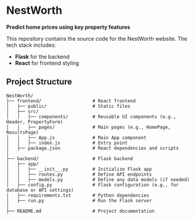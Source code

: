 # NestWorth

**Predict home prices using key property features**

This repository contains the source code for the NestWorth website. The tech stack includes:
- **Flask** for the backend
- **React** for frontend styling

## Project Structure

```plaintext
NestWorth/
├── frontend/                   # React frontend
│   ├── public/                 # Static files
│   ├── src/
│   │   ├── components/         # Reusable UI components (e.g., Header, PropertyForm)
│   │   ├── pages/              # Main pages (e.g., HomePage, ResultsPage)
│   │   ├── App.js              # Main App component
│   │   ├── index.js            # Entry point
│   ├── package.json            # React dependencies and scripts
│
├── backend/                    # Flask backend
│   ├── app/
│   │   ├── __init__.py         # Initialize Flask app
│   │   ├── routes.py           # Define API endpoints
│   │   ├── models.py           # Define any data models (if needed)
│   ├── config.py               # Flask configuration (e.g., for database or API settings)
│   ├── requirements.txt        # Python dependencies
│   ├── run.py                  # Run the Flask server
│
├── README.md                   # Project documentation

